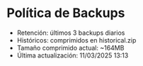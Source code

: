 # Política de Backups

- Retención: últimos 3 backups diarios
- Históricos: comprimidos en historical.zip
- Tamaño comprimido actual: ~164MB
- Última actualización: 11/03/2025 13:13
